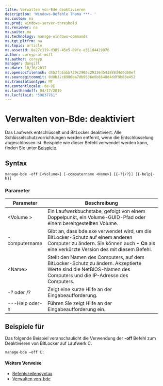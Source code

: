 ```yaml
---
title: Verwalten von-Bde deaktivieren
description: 'Windows-Befehle Thema ***- '
ms.custom: na
ms.prod: windows-server-threshold
ms.reviewer: na
ms.suite: na
ms.technology: manage-windows-commands
ms.tgt_pltfrm: na
ms.topic: article
ms.assetid: 0a27c119-d385-45e5-89fe-e311d4429876
author: coreyp-at-msft
ms.author: coreyp
manager: dongill
ms.date: 10/16/2017
ms.openlocfilehash: d8b2fb5abb739c2905c29336d543888d4d0d50ef
ms.sourcegitcommit: 0d0b32c8986ba7db9536e0b8648d4ddf9b03e452
ms.translationtype: MT
ms.contentlocale: de-DE
ms.lasthandoff: 04/17/2019
ms.locfileid: "59837761"
---
```

# <a name="manage-bde-off"></a>Verwalten von-Bde: deaktiviert



Das Laufwerk entschlüsselt und BitLocker deaktiviert. Alle Schlüsselschutzvorrichtungen werden entfernt, wenn die Entschlüsselung abgeschlossen ist. Beispiele wie dieser Befehl verwendet werden kann, finden Sie unter [Beispiele](#BKMK_Examples).

## <a name="syntax"></a>Syntax

```
manage-bde -off [<Volume>] [-computername <Name>] [{-?|/?}] [{-help|-h}]
```

### <a name="parameters"></a>Parameter

|Parameter|Beschreibung|
|---------|-----------|
|\<Volume >|Ein Laufwerkbuchstabe, gefolgt von einem Doppelpunkt, ein Volume-GUID-Pfad oder einem bereitgestellten Volume.|
|-computername|Gibt an, dass bde.exe verwendet wird, um die BitLocker-Schutz auf einem anderen Computer zu ändern. Sie können auch **- Cn** als eine verkürzte Version des mit diesem Befehl.|
|\<Name>|Stellt den Namen des Computers, auf dem BitLocker-Schutz zu ändern. Akzeptierte Werte sind die NetBIOS-Namen des Computers und die IP-Adresse des Computers.|
|-? oder /?|Zeigt eine kurze Hilfe an der Eingabeaufforderung.|
|---Help oder-h|Führen Sie zeigt Hilfe an der Eingabeaufforderung ein.|

## <a name="BKMK_Examples"></a>Beispiele für

Das folgende Beispiel veranschaulicht die Verwendung der **-off** Befehl zum Deaktivieren von BitLocker auf Laufwerk C.
```
manage-bde –off C:
```

#### <a name="additional-references"></a>Weitere Verweise

-   [Befehlszeilensyntax](command-line-syntax-key.md)
-   [Verwalten von-bde](manage-bde.md)